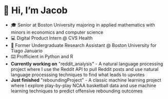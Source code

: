 # 👋 Hi, I’m Jacob
- 🎓 Senior at Boston University majoring in applied mathematics with minors in economics and computer science
- 💻 Digital Product Intern @ CVS Health
- 🧪 Former Undergraduate Research Assistant @ Boston University for Tiago Januario
- ⌨️ Profficient in Python and R
- **Currently working on** "reddit_analysis" - A natural language processing project where I use the Reddit API to pull Reddit posts and use natural language processsing techniques to find what leads to upvotes
- **Just finished** "reboundingProject" - A classic machine learning project where I explore play-by-play NCAA basketball data and use machine learning techniques to predict offensive rebounding outcomes
<!---
jacobpark1919/jacobpark1919 is a ✨ special ✨ repository because its `README.md` (this file) appears on your GitHub profile.
You can click the Preview link to take a look at your changes.
--->
